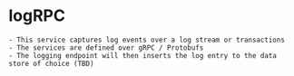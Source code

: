 # logRPC

    - This service captures log events over a log stream or transactions
    - The services are defined over gRPC / Protobufs
    - The logging endpoint will then inserts the log entry to the data store of choice (TBD)
